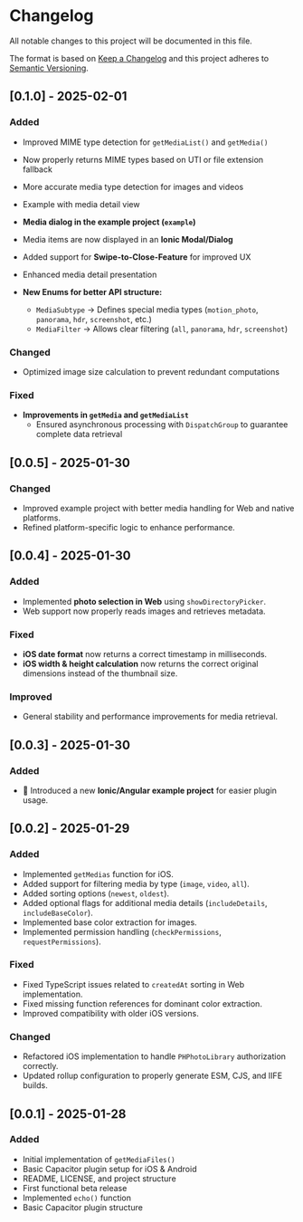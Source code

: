 # Changelog

All notable changes to this project will be documented in this file.

The format is based on [Keep a Changelog](https://keepachangelog.com/en/1.0.0/)
and this project adheres to [Semantic Versioning](https://semver.org/).

## [0.1.0] - 2025-02-01

### Added
  - Improved MIME type detection for `getMediaList()` and `getMedia()`
  - Now properly returns MIME types based on UTI or file extension fallback
  - More accurate media type detection for images and videos
  - Example with media detail view
  - **Media dialog in the example project (`example`)**
  - Media items are now displayed in an **Ionic Modal/Dialog**
  - Added support for **Swipe-to-Close-Feature** for improved UX
  - Enhanced media detail presentation

- **New Enums for better API structure:**
  - `MediaSubtype` → Defines special media types (`motion_photo`, `panorama`, `hdr`, `screenshot`, etc.)
  - `MediaFilter` → Allows clear filtering (`all`, `panorama`, `hdr`, `screenshot`)

### Changed
  - Optimized image size calculation to prevent redundant computations

### Fixed
- **Improvements in `getMedia` and `getMediaList`**
  - Ensured asynchronous processing with `DispatchGroup` to guarantee complete data retrieval

## [0.0.5] - 2025-01-30
### Changed
- Improved example project with better media handling for Web and native platforms.
- Refined platform-specific logic to enhance performance.

## [0.0.4] - 2025-01-30

### Added
- Implemented **photo selection in Web** using `showDirectoryPicker`.
- Web support now properly reads images and retrieves metadata.

### Fixed
- **iOS date format** now returns a correct timestamp in milliseconds.
- **iOS width & height calculation** now returns the correct original dimensions instead of the thumbnail size.

### Improved
- General stability and performance improvements for media retrieval.

## [0.0.3] - 2025-01-30

### Added
- 🚀 Introduced a new **Ionic/Angular example project** for easier plugin usage.


## [0.0.2] - 2025-01-29
### Added
- Implemented `getMedias` function for iOS.
- Added support for filtering media by type (`image`, `video`, `all`).
- Added sorting options (`newest`, `oldest`).
- Added optional flags for additional media details (`includeDetails`, `includeBaseColor`).
- Implemented base color extraction for images.
- Implemented permission handling (`checkPermissions`, `requestPermissions`).

### Fixed
- Fixed TypeScript issues related to `createdAt` sorting in Web implementation.
- Fixed missing function references for dominant color extraction.
- Improved compatibility with older iOS versions.

### Changed
- Refactored iOS implementation to handle `PHPhotoLibrary` authorization correctly.
- Updated rollup configuration to properly generate ESM, CJS, and IIFE builds.

## [0.0.1] - 2025-01-28
### Added
- Initial implementation of `getMediaFiles()`
- Basic Capacitor plugin setup for iOS & Android
- README, LICENSE, and project structure
- First functional beta release
- Implemented `echo()` function
- Basic Capacitor plugin structure
